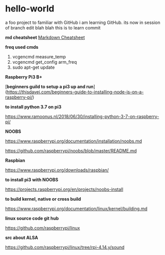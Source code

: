 # hello-world
a foo project to familiar with GitHub
i am learning GitHub. its now in session of branch edit blah blah
this is to learn commit


**md cheatsheet**
[Markdown Cheatsheet](https://github.com/adam-p/markdown-here/wiki/Markdown-Cheatsheet)


**freq used cmds**

1. vcgencmd measure_temp
2. vcgencmd get_config arm_freq
3. sudo apt-get update


**Raspberry Pi3 B+**


[**beginners guild to setup a pi3 up and run**]
(https://thisdavej.com/beginners-guide-to-installing-node-js-on-a-raspberry-pi/)


**to install python 3.7 on pi3**

https://www.ramoonus.nl/2018/06/30/installing-python-3-7-on-raspberry-pi/


**NOOBS**

https://www.raspberrypi.org/documentation/installation/noobs.md

https://github.com/raspberrypi/noobs/blob/master/README.md


**Raspbian**

https://www.raspberrypi.org/downloads/raspbian/


**to install pi3 with NOOBS**

https://projects.raspberrypi.org/en/projects/noobs-install


**to build kernel, native or cross build**

https://www.raspberrypi.org/documentation/linux/kernel/building.md


**linux source code git hub**

https://github.com/raspberrypi/linux


**src about ALSA**

https://github.com/raspberrypi/linux/tree/rpi-4.14.y/sound



